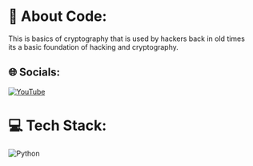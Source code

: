 # 💫 About Code:
This is basics of cryptography that is used by hackers back in old times <br>its a basic foundation of hacking and cryptography.


## 🌐 Socials:
  [![YouTube](https://img.shields.io/badge/YouTube-%23FF0000.svg?logo=YouTube&logoColor=white)](https://www.youtube.com/channel/UCCjdXFKa_bzIrlwjuZP39YA?sub_confirmation=1) 

# 💻 Tech Stack:
![Python](https://img.shields.io/badge/python-3670A0?style=for-the-badge&logo=python&logoColor=ffdd54)
